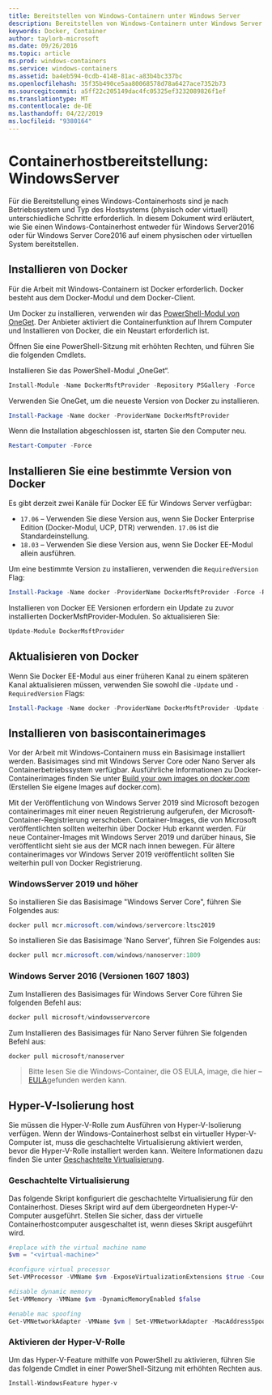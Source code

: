 ```yaml
---
title: Bereitstellen von Windows-Containern unter Windows Server
description: Bereitstellen von Windows-Containern unter Windows Server
keywords: Docker, Container
author: taylorb-microsoft
ms.date: 09/26/2016
ms.topic: article
ms.prod: windows-containers
ms.service: windows-containers
ms.assetid: ba4eb594-0cdb-4148-81ac-a83b4bc337bc
ms.openlocfilehash: 35f35b490ce5aa80068578d78a6427ace7352b73
ms.sourcegitcommit: a5ff22c205149dac4fc05325ef3232089826f1ef
ms.translationtype: MT
ms.contentlocale: de-DE
ms.lasthandoff: 04/22/2019
ms.locfileid: "9380164"
---
```

# <a name="container-host-deployment-windows-server"></a>Containerhostbereitstellung: WindowsServer

Für die Bereitstellung eines Windows-Containerhosts sind je nach Betriebssystem und Typ des Hostsystems (physisch oder virtuell) unterschiedliche Schritte erforderlich. In diesem Dokument wird erläutert, wie Sie einen Windows-Containerhost entweder für Windows Server2016 oder für Windows Server Core2016 auf einem physischen oder virtuellen System bereitstellen.

## <a name="install-docker"></a>Installieren von Docker

Für die Arbeit mit Windows-Containern ist Docker erforderlich. Docker besteht aus dem Docker-Modul und dem Docker-Client.

Um Docker zu installieren, verwenden wir das [PowerShell-Modul von OneGet](https://github.com/OneGet/MicrosoftDockerProvider). Der Anbieter aktiviert die Containerfunktion auf Ihrem Computer und Installieren von Docker, die ein Neustart erforderlich ist.

Öffnen Sie eine PowerShell-Sitzung mit erhöhten Rechten, und führen Sie die folgenden Cmdlets.

Installieren Sie das PowerShell-Modul „OneGet“.

```PowerShell
Install-Module -Name DockerMsftProvider -Repository PSGallery -Force
```

Verwenden Sie OneGet, um die neueste Version von Docker zu installieren.

```PowerShell
Install-Package -Name docker -ProviderName DockerMsftProvider
```

Wenn die Installation abgeschlossen ist, starten Sie den Computer neu.

```PowerShell
Restart-Computer -Force
```

## <a name="install-a-specific-version-of-docker"></a>Installieren Sie eine bestimmte Version von Docker

Es gibt derzeit zwei Kanäle für Docker EE für Windows Server verfügbar:

* `17.06` – Verwenden Sie diese Version aus, wenn Sie Docker Enterprise Edition (Docker-Modul, UCP, DTR) verwenden. `17.06` ist die Standardeinstellung.
* `18.03` – Verwenden Sie diese Version aus, wenn Sie Docker EE-Modul allein ausführen.

Um eine bestimmte Version zu installieren, verwenden die `RequiredVersion` Flag:

```PowerShell
Install-Package -Name docker -ProviderName DockerMsftProvider -Force -RequiredVersion 18.03
```

Installieren von Docker EE Versionen erfordern ein Update zu zuvor installierten DockerMsftProvider-Modulen. So aktualisieren Sie:

```PowerShell
Update-Module DockerMsftProvider
```

## <a name="update-docker"></a>Aktualisieren von Docker

Wenn Sie Docker EE-Modul aus einer früheren Kanal zu einem späteren Kanal aktualisieren müssen, verwenden Sie sowohl die `-Update` und `-RequiredVersion` Flags:

```PowerShell
Install-Package -Name docker -ProviderName DockerMsftProvider -Update -Force -RequiredVersion 18.03
```

## <a name="install-base-container-images"></a>Installieren von basiscontainerimages

Vor der Arbeit mit Windows-Containern muss ein Basisimage installiert werden. Basisimages sind mit Windows Server Core oder Nano Server als Containerbetriebssystem verfügbar. Ausführliche Informationen zu Docker-Containerimages finden Sie unter [Build your own images on docker.com](https://docs.docker.com/engine/tutorials/dockerimages/) (Erstellen Sie eigene Images auf docker.com).

Mit der Veröffentlichung von Windows Server 2019 sind Microsoft bezogen containerimages mit einer neuen Registrierung aufgerufen, der Microsoft-Container-Registrierung verschoben. Container-Images, die von Microsoft veröffentlichten sollten weiterhin über Docker Hub erkannt werden. Für neue Container-Images mit Windows Server 2019 und darüber hinaus, Sie veröffentlicht sieht sie aus der MCR nach innen bewegen. Für ältere containerimages vor Windows Server 2019 veröffentlicht sollten Sie weiterhin pull von Docker Registrierung.

### <a name="windows-server-2019-and-newer"></a>WindowsServer 2019 und höher

So installieren Sie das Basisimage "Windows Server Core", führen Sie Folgendes aus:

```PowerShell
docker pull mcr.microsoft.com/windows/servercore:ltsc2019
```

So installieren Sie das Basisimage 'Nano Server', führen Sie Folgendes aus:

```PowerShell
docker pull mcr.microsoft.com/windows/nanoserver:1809
```

### <a name="windows-server-2016-versions-1607-1803"></a>Windows Server 2016 (Versionen 1607 1803)

Zum Installieren des Basisimages für Windows Server Core führen Sie folgenden Befehl aus:

```PowerShell
docker pull microsoft/windowsservercore
```

Zum Installieren des Basisimages für Nano Server führen Sie folgenden Befehl aus:

```PowerShell
docker pull microsoft/nanoserver
```

> Bitte lesen Sie die Windows-Container, die OS EULA, image, die hier – [EULA](../images-eula.md)gefunden werden kann.

## <a name="hyper-v-isolation-host"></a>Hyper-V-Isolierung host

Sie müssen die Hyper-V-Rolle zum Ausführen von Hyper-V-Isolierung verfügen. Wenn der Windows-Containerhost selbst ein virtueller Hyper-V-Computer ist, muss die geschachtelte Virtualisierung aktiviert werden, bevor die Hyper-V-Rolle installiert werden kann. Weitere Informationen dazu finden Sie unter [Geschachtelte Virtualisierung](https://msdn.microsoft.com/en-us/virtualization/hyperv_on_windows/user_guide/nesting).

### <a name="nested-virtualization"></a>Geschachtelte Virtualisierung

Das folgende Skript konfiguriert die geschachtelte Virtualisierung für den Containerhost. Dieses Skript wird auf dem übergeordneten Hyper-V-Computer ausgeführt. Stellen Sie sicher, dass der virtuelle Containerhostcomputer ausgeschaltet ist, wenn dieses Skript ausgeführt wird.

```PowerShell
#replace with the virtual machine name
$vm = "<virtual-machine>"

#configure virtual processor
Set-VMProcessor -VMName $vm -ExposeVirtualizationExtensions $true -Count 2

#disable dynamic memory
Set-VMMemory -VMName $vm -DynamicMemoryEnabled $false

#enable mac spoofing
Get-VMNetworkAdapter -VMName $vm | Set-VMNetworkAdapter -MacAddressSpoofing On
```

### <a name="enable-the-hyper-v-role"></a>Aktivieren der Hyper-V-Rolle

Um das Hyper-V-Feature mithilfe von PowerShell zu aktivieren, führen Sie das folgende Cmdlet in einer PowerShell-Sitzung mit erhöhten Rechten aus.

```PowerShell
Install-WindowsFeature hyper-v
```
